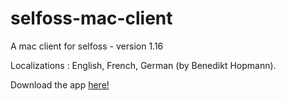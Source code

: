# selfoss-mac-client
A mac client for selfoss - version 1.16

Localizations :
English, French, German (by Benedikt Hopmann).

Download the app [here!](https://github.com/dimitrifontaine/selfoss-mac-client/raw/master/Selfoss.zip)

